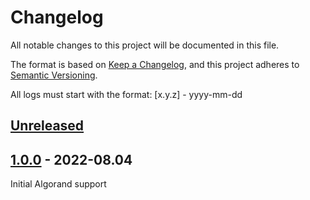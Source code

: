 # Changelog
All notable changes to this project will be documented in this file.

The format is based on [Keep a Changelog](https://keepachangelog.com/en/1.0.0/),
and this project adheres to [Semantic Versioning](https://semver.org/spec/v2.0.0.html).

All logs must start with the format: [x.y.z] - yyyy-mm-dd

## [Unreleased]

## [1.0.0] - 2022-08.04
Initial Algorand support

[Unreleased]: https://github.com/subquery/subql/compare/common-algorand/v1.0.0...HEAD
[1.0.0]: https://github.com/subquery/subql/compare/common-algorand/v1.0.0
